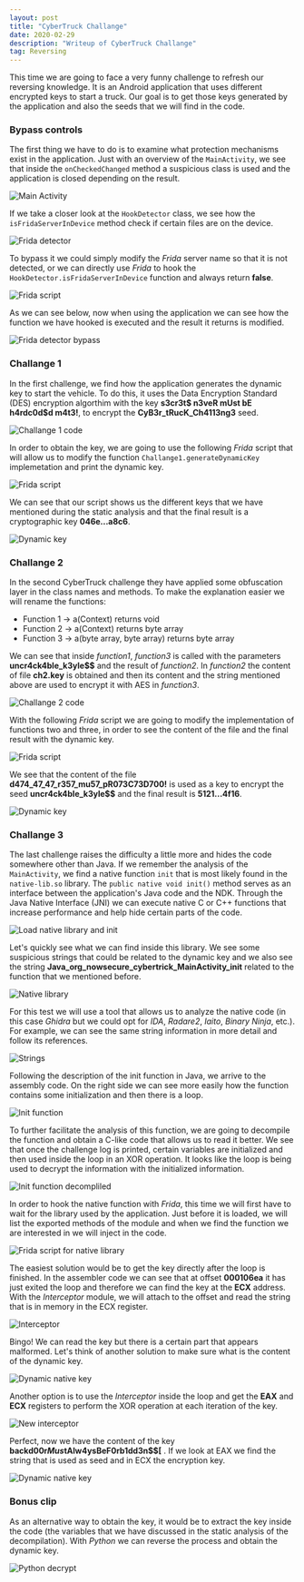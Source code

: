 ```yaml
---
layout: post
title: "CyberTruck Challange"
date: 2020-02-29 
description: "Writeup of CyberTruck Challange"
tag: Reversing
---   
```


This time we are going to face a very funny challenge to refresh our reversing knowledge. It is an Android application that uses different encrypted keys to start a truck. Our goal is to get those keys generated by the application and also the seeds that we will find in the code.

### Bypass controls

The first thing we have to do is to examine what protection mechanisms exist in the application. Just with an overview of the `MainActivity`, we see that inside the `onCheckedChanged` method a suspicious class is used and the application is closed depending on the result.

![](/images/posts/CyberTruck19/img1.png "Main Activity")

If we take a closer look at the `HookDetector` class, we see how the `isFridaServerInDevice` method check if certain files are on the device. 

![](/images/posts/CyberTruck19/img2.png "Frida detector")

To bypass it we could simply modify the *Frida* server name so that it is not detected, or we can directly use *Frida* to hook the `HookDetector.isFridaServerInDevice` function and always return **false**.

![](/images/posts/CyberTruck19/img3.png "Frida script")

As we can see below, now when using the application we can see how the function we have hooked is executed and the result it returns is modified.

![](/images/posts/CyberTruck19/img4.png "Frida detector bypass ")

### Challange 1

In the first challenge, we find how the application generates the dynamic key to start the vehicle. To do this, it uses the Data Encryption Standard (DES) encryption algorthim with the key **s3cr3t$ n3veR mUst bE h4rdc0d$d m4t3!**, to encrypt the **CyB3r_tRucK_Ch4113ng3** seed.

![](/images/posts/CyberTruck19/img5.png "Challange 1 code")

In order to obtain the key, we are going to use the following *Frida* script that will allow us to modify the function `Challange1.generateDynamicKey` implemetation and print the dynamic key.

![](/images/posts/CyberTruck19/img6.png "Frida script")

We can see that our script shows us the different keys that we have mentioned during the static analysis and that the final result is a cryptographic key **046e...a8c6**.  

![](/images/posts/CyberTruck19/img7.png "Dynamic key")

### Challange 2

In the second CyberTruck challenge they have applied some obfuscation layer in the class names and methods. To make the explanation easier we will rename the functions:
- Function 1 -> a(Context) returns void
- Function 2 -> a(Context) returns byte array
- Function 3 -> a(byte array, byte array) returns byte array

We can see that inside *function1*, *function3* is called with the parameters  **uncr4ck4ble_k3yle$$** and the result of *function2*. In *function2* the content of file **ch2.key** is obtained and then its content and the string mentioned above are used to encrypt it with AES in *function3*.

![](/images/posts/CyberTruck19/img8.png "Challange 2 code")

With the following *Frida* script we are going to modify the implementation of functions two and three, in order to see the content of the file and the final result with the dynamic key.

![](/images/posts/CyberTruck19/img9.png "Frida script")

We see that the content of the file **d474_47_47_r357_mu57_pR073C73D700!** is used as a key to encrypt the seed **uncr4ck4ble_k3yle$$** and the final result is **5121...4f16**.

![](/images/posts/CyberTruck19/img10.png "Dynamic key")

### Challange 3

The last challenge raises the difficulty a little more and hides the code somewhere other than Java. If we remember the analysis of the `MainActivity`, we find a native function `init` that is most likely found in the `native-lib.so`  library. The `public native void init()` method serves as an interface between the application's Java code and the NDK. Through the Java Native Interface (JNI) we can execute native C or C++ functions that increase performance and help hide certain parts of the code. 

![](/images/posts/CyberTruck19/img13.png "Load native library and init")

Let's quickly see what we can find inside this library. We see some suspicious strings that could be related to the dynamic key and we also see the string **Java_org_nowsecure_cybertrick_MainActivity_init** related to the function that we mentioned before.

![](/images/posts/CyberTruck19/img11.png "Native library")

For this test we will use a tool that allows us to analyze the native code (in this case *Ghidra* but we could opt for *IDA*, *Radare2*, *Iaito*, *Binary Ninja*, etc.). For example, we can see the same string information in more detail and follow its references.

![](/images/posts/CyberTruck19/img12.png "Strings")

Following the description of the init function in Java, we arrive to the assembly code. On the right side we can see more easily how the function contains some initialization and then there is a loop.

![](/images/posts/CyberTruck19/img14.png "Init function")

To further facilitate the analysis of this function, we are going to decompile the function and obtain a C-like code that allows us to read it better. We see that once the challenge log is printed, certain variables are initialized and then used inside the loop in an XOR operation. It looks like the loop is being used to decrypt the information with the initialized information.

![](/images/posts/CyberTruck19/img15.png "Init function decompliled")

In order to hook the native function with *Frida*, this time we will first have to wait for the library used by the application. Just before it is loaded, we will list the exported methods of the module and when we find the function we are interested in we will inject in the code.

![](/images/posts/CyberTruck19/img16.png "Frida script for native library")

The easiest solution would be to get the key directly after the loop is finished. In the assembler code we can see that at offset **000106ea** it has just exited the loop and therefore we can find the key at the **ECX** address. With the *Interceptor* module, we will attach to the offset and read the string that is in memory in the ECX register.

![](/images/posts/CyberTruck19/img17.png "Interceptor")

Bingo! We can read the key but there is a certain part that appears malformed. Let's think of another solution to make sure what is the content of the dynamic key.

![](/images/posts/CyberTruck19/img18.png "Dynamic native key")

Another option is to use the *Interceptor* inside the loop and get the **EAX** and **ECX** registers to perform the XOR operation at each iteration of the key.

![](/images/posts/CyberTruck19/img19.png "New interceptor")

Perfect, now we have the content of the key **backd00r$Mus$tAlw4ysBeF0rb1dd3n$$[** . If we look at EAX we find the string that is used as seed and in ECX the encryption key.

![](/images/posts/CyberTruck19/img20.png "Dynamic native key")

### Bonus clip

As an alternative way to obtain the key, it would be to extract the key inside the code (the variables that we have discussed in the static analysis of the decompilation). With *Python* we can reverse the process and obtain the dynamic key.

![](/images/posts/CyberTruck19/img21.png "Python decrypt")
